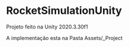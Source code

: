 # RocketSimulationUnity


Projeto feito na Unity 2020.3.30f1

A implementação esta na Pasta Assets/_Project

